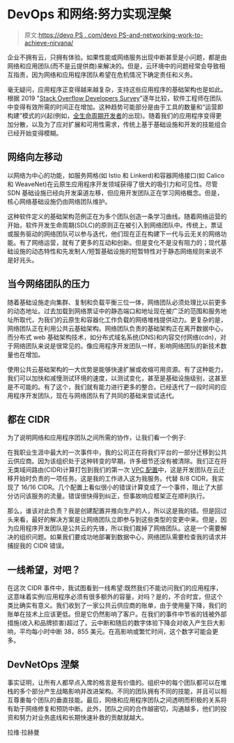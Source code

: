 # DevOps 和网络:努力实现涅槃

> 原文:[https://devo PS . com/devo PS-and-networking-work-to-achieve-nirvana/](https://devops.com/devops-and-networking-working-to-achieve-nirvana/)

企业不拥有云，只拥有体验。如果性能或网络服务出现中断甚至是小问题，都是由网络和应用团队(而不是云提供商)来解决的。但是，云环境中的问题经常会导致相互指责，因为网络和应用程序团队希望在危机情况下确定责任和义务。

毫无疑问，应用程序正变得越来越复杂，支持这些应用程序的基础架构也是如此。根据 2019 "[Stack Overflow Developers Survey](https://insights.stackoverflow.com/survey/2019)"逐年比较，软件工程师在团队中变得有效所需的时间正在增加。这种趋势可能部分是由于工具的数量和“运营即构建”模式的兴起(例如，[全生命周期开发者](https://www.appdynamics.com/blog/engineering/full-cycle-developers-avoid-fog-of-development/)的出现)。随着我们的应用程序变得更加分散，以及为了应对扩展和可用性需求，传统上基于基础设施和开发的技能组合已经开始变得模糊。

## 网络向左移动

以网络为中心的功能，如服务网格(如 Istio 和 Linkerd)和容器网络接口(如 Calico 和 WeaveNet)在云原生应用程序开发领域获得了很大的吸引力和可见性。尽管 SDN 基础设施已经向开发渠道左移，但应用开发团队正在学习网络概念。但是，核心网络基础设施仍由网络团队维护。

这种软件定义的基础架构范例正在为多个团队创造一条学习曲线。随着网络运营的开始，软件开发生命周期(SDLC)的原则正在被引入到网络团队中。传统上，票证或服务驱动的网络团队可以参与迭代，他们现在正在构建下一代与云无关的网络功能。有了网络运营，就有了更多的互动和创新。但是变化不是没有阻力的；现代基础设施的动态特性和先发制人/短暂基础设施的短暂特性对于静态网络规则来说不是好兆头。

## 当今网络团队的压力

随着基础设施走向集群、复制和负载平衡三位一体，网络团队必须处理比以前更多的动态地址。过去加载到网络票证中的静态端口和地址现在被广泛的范围和服务地址所取代，为我们的云原生和容器化工作负载的网络堆栈提供动力。更复杂的是，网络团队正在利用公共云基础架构。网络团队负责的基础架构正在离开数据中心，而分布式 web 基础架构技术，如分布式域名系统(DNS)和内容交付网络(cdn)，对于网络团队来说是很常见的。像应用程序开发团队一样，影响网络团队的新技术数量也在增加。

使用公共云基础架构的一大优势是能够快速扩展或收缩可用资源。有了这种能力，我们可以加快和减慢测试环境的速度，以测试变化，甚至是基础设施级别，这甚至是不可能的。有了这个，我们就有能力进行更多的整合。已经迭代了一段时间的应用程序开发团队，现在与网络团队有了共同的基础来尝试迭代。

## 都在 CIDR

为了说明网络和应用程序团队之间所需的协作，让我们看一个例子:

在我职业生涯中最大的一次事件中，我的公司正在将我们平台的一部分迁移到公共云供应商。因为该组织处于这种转变的早期，许多细节还没有被清除。我们正在将无类域间路由(CIDR)计算打包到我们的第一次 [VPC 配置](https://docs.aws.amazon.com/vpc/latest/userguide/VPC_Subnets.html)中，这是开发团队在云迁移开始时负责的一项任务。这是我的工作进入这为我服务。代替 8/8 CIDR，我实现了 16/16 CIDR。几个配置上看似很小的错误计算变成了一个事件，阻止了大部分访问该服务的流量。错误很快得到纠正，但事故响应框架正在顺利执行。

那么，谁该对此负责？我是创建配置并推向生产的人，所以这是我的错。但是回过头来看，最好的解决方案是让网络团队立即参与到这些类型的变更中来。但是，因为应用程序开发团队是公共云的先锋，所以我们裁掉了网络团队。这是一个需要解决的组织问题。如果我们要成功地部署到数据中心，网络团队需要检查我的请求并捕捉我的 CIDR 错误。

## 一线希望，对吧？

在这次 CIDR 事件中，我试图看到一线希望:既然我们不能访问我们的应用程序，这意味着实例/应用程序必须有很多额外的容量，对吗？是的，不合时宜，但这个类比确实有意义。我们收到了一家公共云供应商的账单，由于使用量下降，我们的账单在技术上应该更低。但是它仍然影响了客户。在我们的事件中节省的钱被外部措施(收入和品牌损害)超过了。云中断和随后的数字体验下降会对收入产生巨大影响，平均每小时中断 38，855 美元。在高影响或繁忙时间，这个数字可能会更多。

## DevNetOps 涅槃

事实证明，让所有人都早点入席的格言是有价值的。组织中的每个团队都可以在堆栈的多个部分产生战略影响并改进架构。不同的团队拥有不同的技能，并且可以相互尊重每个团队的垂直技能。最后，网络和应用程序团队之间透明而积极的关系将有助于网络修复和预防中断。此外，团队之间的合作越密切，沟通越多，他们的投资和努力对业务底线和长期快速补救的贡献就越大。

拉维·拉赫曼